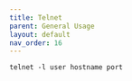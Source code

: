 ```yaml
---
title: Telnet
parent: General Usage
layout: default
nav_order: 16
---
```


`telnet -l user hostname port`